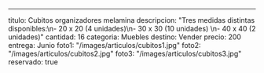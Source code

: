---
titulo: Cubitos organizadores melamina
descripcion: "Tres medidas distintas disponibles:\n- 20 x 20 (4 unidades)\n- 30 x
  30 (10 unidades) \n- 40 x 40 (2 unidades)"
cantidad: 16
categoria: Muebles
destino: Vender
precio: 200
entrega: Junio
foto1: "/images/articulos/cubitos1.jpg"
foto2: "/images/articulos/cubitos2.jpg"
foto3: "/images/articulos/cubitos3.jpg"
reservado: true
